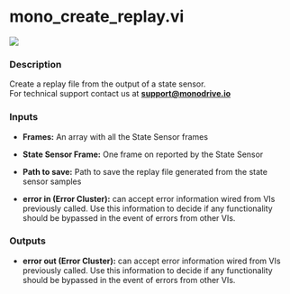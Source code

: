 # mono_create_replay.vi

<p class="img_container">
<img class="lg_img" src="../mono_create_replay.png"/>
</p>

### Description

Create a replay file from the output of a state sensor.     
For technical support contact us at <b>support@monodrive.io</b> 

### Inputs

- **Frames:**  An array with all the State Sensor frames
 

- **State Sensor Frame:**  One frame on reported by the State Sensor
 

- **Path to save:**  Path to save the replay file generated from the state sensor
samples
 

- **error in (Error Cluster):** can accept error information wired from VIs previously called. Use this information to decide if any functionality should be bypassed in the event of errors from other VIs. 

### Outputs

- **error out (Error Cluster):** can accept error information wired from VIs previously called. Use this information to decide if any functionality should be bypassed in the event of errors from other VIs. 

<p>&nbsp;</p>
